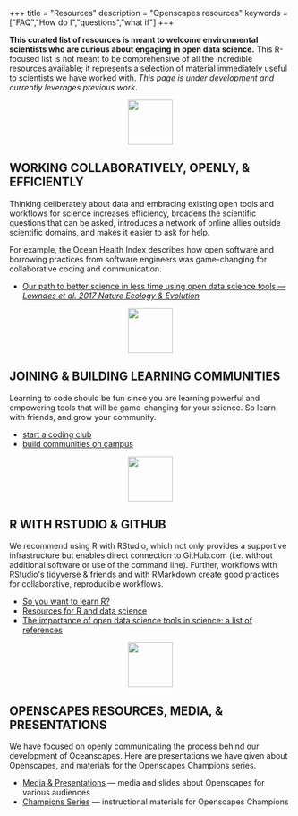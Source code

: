 +++
title = "Resources"
description = "Openscapes resources"
keywords = ["FAQ","How do I","questions","what if"]
+++

**This curated list of resources is meant to welcome environmental scientists who are curious about engaging in open data science.** This R-focused list is not meant to be comprehensive of all the incredible resources available; it represents a selection of material immediately useful to scientists we have worked with. *This page is under development and currently leverages previous work*.  

<!---Some guidance is also listed as blogs; Please also check the searchable blog page --->

<center><img src="/img/horst_openscapes_grassland_oak.png" width="80px"></center>

## WORKING COLLABORATIVELY, OPENLY, & EFFICIENTLY

Thinking deliberately about data and embracing existing open tools and workflows for science increases efficiency, broadens the scientific questions that can be asked, introduces a network of online allies outside scientific domains, and makes it easier to ask for help.

For example, the Ocean Health Index describes how open software and borrowing practices from software engineers was game-changing for collaborative coding and communication. 

- [Our path to better science in less time using open data science tools — *Lowndes et al. 2017 Nature Ecology & Evolution*](https://www.nature.com/articles/s41559-017-0160)


<!---
Embrace existing open tools and workflows for science. There's not a single tool for all jobs, but can leverage existing workflows and streamline the amount of software (and user accounts) you need.

What unites us not what makes us different

The scope of environmental research spans vastly different ecosystems, scales, and organisms. But we are united by data: No matter what our questions are or how we gather information, we will need to analyze our data, and do so in a way that is efficient for ourselves and can be communicated to others. 


--->


<!--- 
- https://github.com/baricks/opentodiscussion
-OL!!!!
- Moore Fdn https://www.moore.org/article-detail?newsUrlName=lessons-from-our-work-in-data-driven-science
- BIDS, NSF?
--->


<center><img src="/img/horst_openscapes_grassland_fox.png" width="80px"></center>

## JOINING & BUILDING LEARNING COMMUNITIES

Learning to code should be fun since you are learning powerful and empowering tools that will be game-changing for your science. So learn with friends, and grow your community. 

- [start a coding club](/blog/2018/11/16/how-to-start-a-coding-club/)
- [build communities on campus](/blog/2018/11/06/build-communities/)

<!---
- [build communities on campus] link to Moz study!
- [join twitter for the open data science community](/blog/2018/12/06/twitter-for-community/), rOpenSci, RLadies
--->

<center><img src="/img/horst_openscapes_grassland_deer.png" width="80px"></center>

## R WITH RSTUDIO & GITHUB

We recommend using R with RStudio, which not only provides a supportive infrastructure but enables direct connection to GitHub.com (i.e. without additional software or use of the command line). Further, workflows with RStudio's tidyverse & friends and with RMarkdown create good practices for collaborative, reproducible workflows.

- [So you want to learn R?](/blog/2018/12/17/want-to-learn-r/)
- [Resources for R and data science](http://ohi-science.org/news/Resources-for-R-and-Data-Science)
- [The importance of open data science tools in science: a list of references](http://ohi-science.org/news/importance-of-open-data-science-tools) <!---REDO and add: https://bids.berkeley.edu/news/new-report-career-paths-and-prospects-academic-data-science, Stevens et al--->

<center><img src="/img/horst_openscapes_grassland_condor.png" width="80px"></center>

## OPENSCAPES RESOURCES, MEDIA, & PRESENTATIONS

We have focused on openly communicating the process behind our development of Oceanscapes. Here are presentations we have given about Openscapes, and materials for the Openscapes Champions series. 

- [Media & Presentations](/media/) — media and slides about Openscapes for various audiences
- [Champions Series](https://openscapes.github.io/series/) — instructional materials for Openscapes Champions


<br>